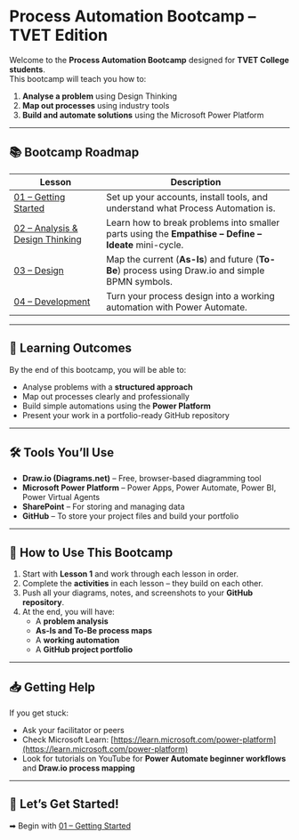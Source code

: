 # Process Automation Bootcamp – TVET Edition

Welcome to the **Process Automation Bootcamp** designed for **TVET College students**.  
This bootcamp will teach you how to:
1. **Analyse a problem** using Design Thinking
2. **Map out processes** using industry tools
3. **Build and automate solutions** using the Microsoft Power Platform

---

## 📚 Bootcamp Roadmap

| Lesson | Description |
|--------|-------------|
| [01 – Getting Started](01-Getting-Started.md) | Set up your accounts, install tools, and understand what Process Automation is. |
| [02 – Analysis & Design Thinking](02-Analysis-and-Design-Thinking.md) | Learn how to break problems into smaller parts using the **Empathise – Define – Ideate** mini-cycle. |
| [03 – Design](03-Design.md) | Map the current (**As-Is**) and future (**To-Be**) process using Draw.io and simple BPMN symbols. |
| [04 – Development](04-Development.md) | Turn your process design into a working automation with Power Automate. |

---

## 🎯 Learning Outcomes
By the end of this bootcamp, you will be able to:
- Analyse problems with a **structured approach**
- Map out processes clearly and professionally
- Build simple automations using the **Power Platform**
- Present your work in a portfolio-ready GitHub repository

---

## 🛠 Tools You’ll Use
- **Draw.io (Diagrams.net)** – Free, browser-based diagramming tool  
- **Microsoft Power Platform** – Power Apps, Power Automate, Power BI, Power Virtual Agents  
- **SharePoint** – For storing and managing data  
- **GitHub** – To store your project files and build your portfolio

---

## 📌 How to Use This Bootcamp
1. Start with **Lesson 1** and work through each lesson in order.
2. Complete the **activities** in each lesson – they build on each other.
3. Push all your diagrams, notes, and screenshots to your **GitHub repository**.
4. At the end, you will have:
   - A **problem analysis**
   - **As-Is and To-Be process maps**
   - A **working automation**
   - A **GitHub project portfolio**

---

## 📥 Getting Help
If you get stuck:
- Ask your facilitator or peers
- Check Microsoft Learn: [https://learn.microsoft.com/power-platform](https://learn.microsoft.com/power-platform)
- Look for tutorials on YouTube for **Power Automate beginner workflows** and **Draw.io process mapping**

---

## 🚀 Let’s Get Started!
➡ Begin with [01 – Getting Started](01-Getting-Started.md)  
